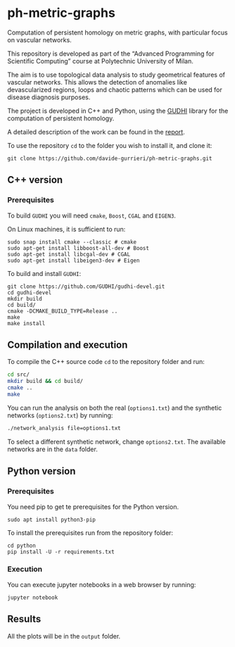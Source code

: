 # ph-metric-graphs

Computation of persistent homology on metric graphs, with particular focus on vascular networks.

This repository is developed as part of the “Advanced Programming for Scientific Computing” course at Polytechnic University of Milan.

The aim is to use topological data analysis to study geometrical features of vascular networks. This allows the detection of anomalies like devascularized regions, loops and chaotic patterns which can be used for disease diagnosis purposes.

The project is developed in C++ and Python, using the [GUDHI](https://gudhi.inria.fr/) library for the computation of persistent homology.

A detailed description of the work can be found in the [report](https://github.com/davide-gurrieri/ph-metric-graphs/blob/main/report/report.pdf).

To use the repository `cd` to the folder you wish to install it, and clone it:

```shell
git clone https://github.com/davide-gurrieri/ph-metric-graphs.git
```

## C++ version

### Prerequisites

To build `GUDHI` you will need `cmake`, `Boost`, `CGAL` and `EIGEN3`.

On Linux machines, it is sufficient to run:

```shell
sudo snap install cmake --classic # cmake
sudo apt-get install libboost-all-dev # Boost
sudo apt-get install libcgal-dev # CGAL
sudo apt-get install libeigen3-dev # Eigen
```

To build and install `GUDHI`:

```shell
git clone https://github.com/GUDHI/gudhi-devel.git
cd gudhi-devel
mkdir build
cd build/
cmake -DCMAKE_BUILD_TYPE=Release ..
make
make install
```

## Compilation and execution

To compile the C++ source code `cd` to the repository folder and run:

```bash
cd src/
mkdir build && cd build/
cmake ..
make
```

You can run the analysis on both the real (`options1.txt`) and the synthetic networks (`options2.txt`) by running:

```bash
./network_analysis file=options1.txt
```

To select a different synthetic network, change `options2.txt`. The available networks are in the `data` folder.

## Python version

### Prerequisites

You need pip to get te prerequisites for the Python version.

```shell
sudo apt install python3-pip
```

To install the prerequisites run from the repository folder:

```shell
cd python
pip install -U -r requirements.txt
```

### Execution

You can execute jupyter notebooks in a web browser by running:

```shell
jupyter notebook
```

## Results

All the plots will be in the `output` folder.
